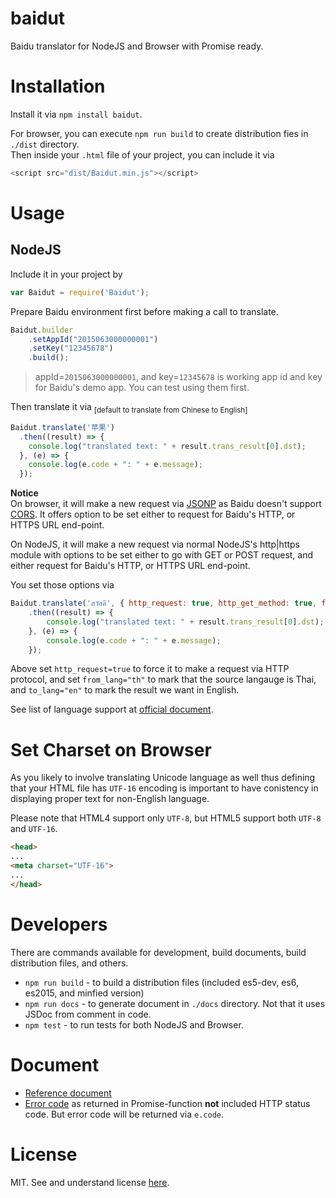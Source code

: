 # baidut
Baidu translator for NodeJS and Browser with Promise ready.

# Installation

Install it via `npm install baidut`.

For browser, you can execute `npm run build` to create distribution fies in `./dist` directory.  
Then inside your `.html` file of your project, you can include it via

```javascript
<script src="dist/Baidut.min.js"></script>
```

# Usage

## NodeJS

Include it in your project by

```javascript
var Baidut = require('Baidut');
```

Prepare Baidu environment first before making a call to translate.

```javascript
Baidut.builder
    .setAppId("2015063000000001")
    .setKey("12345678")
    .build();
```

> appId=`2015063000000001`, and key=`12345678` is working app id and key for Baidu's demo app.
> You can test using them first.

Then translate it via <sub>[default to translate from Chinese to English]</sub>

```javascript
Baidut.translate('苹果')
  .then((result) => {
  	console.log("translated text: " + result.trans_result[0].dst);
  }, (e) => {
  	console.log(e.code + ": " + e.message);
  });
```

**Notice**  
On browser, it will make a new request via [JSONP](https://en.wikipedia.org/wiki/JSONP) as Baidu doesn't support [CORS](https://developer.mozilla.org/en-US/docs/Web/HTTP/Access_control_CORS). It offers option to be set either to request for Baidu's HTTP, or HTTPS URL end-point.

On NodeJS, it will make a new request via normal NodeJS's http|https module with options to be set either to go with GET or POST request, and either request for Baidu's HTTP, or HTTPS URL end-point.

You set those options via

```javascript
Baidut.translate('สวัสดี', { http_request: true, http_get_method: true, from_lang: "th", to_lang: "en" })
	.then((result) => {
		console.log("translated text: " + result.trans_result[0].dst);
	}, (e) => {
		console.log(e.code + ": " + e.message);
	});
```

Above set `http_request=true` to force it to make a request via HTTP protocol, and set `from_lang="th"` to mark that the source langauge is Thai, and `to_lang="en"` to mark the result we want in English.  

See list of language support at [official document](http://api.fanyi.baidu.com/api/trans/product/apidoc).

# Set Charset on Browser

As you likely to involve translating Unicode language as well thus defining that your HTML file has `UTF-16` encoding is important to have conistency in displaying proper text for non-English language.

Please note that HTML4 support only `UTF-8`, but HTML5 support both `UTF-8` and `UTF-16`.

```html
<head>
...
<meta charset="UTF-16">
...
</head>
```

# Developers

There are commands available for development, build documents, build distribution files, and others.

* `npm run build` - to build a distribution files (included es5-dev, es6, es2015, and minfied version)
* `npm run docs` - to generate document in `./docs` directory. Not that it uses JSDoc from comment in code.
* `npm test` - to run tests for both NodeJS and Browser.

# Document

* [Reference document](https://haxpor.github.io/baidut/)
* [Error code](https://haxpor.github.io/baidut/Baidut.const.html#.cst.errorCode__anchor) as returned in Promise-function **not** included HTTP status code. But error code will be returned via `e.code`.

# License

MIT. See and understand license [here](https://github.com/haxpor/baidut/blob/master/LICENSE).
